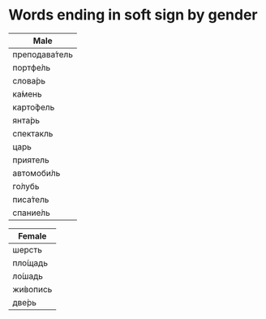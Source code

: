 # Words ending in soft sign by gender 

| Male |
|------|
|преподава́тель|
|портфе́ль|
|слова́рь|
|ка́мень|
|карто́фель|
|янта́рь|
|спектакль|
|царь|
|приятель|
|автомоби́ль|
|го́лубь|
|писа́тель|
|спание́ль|

| Female |
|------|
|шерсть|
|пло́щадь|
|ло́шадь|
|жи́вопись|
|две́рь|

